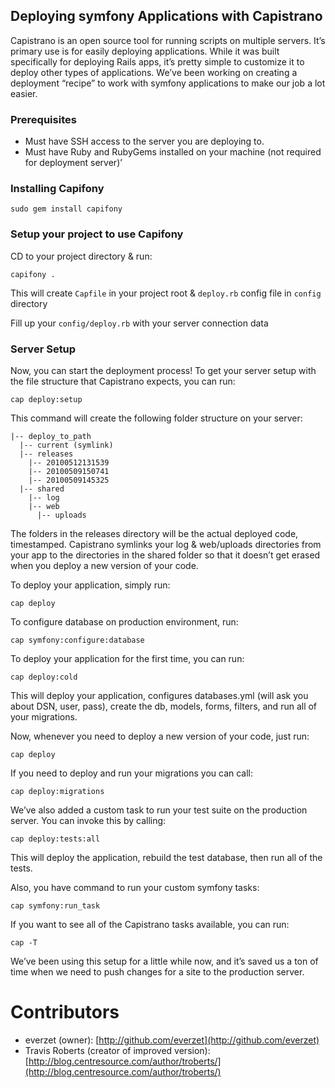 Deploying symfony Applications with Capistrano
----------------------------------------------

Capistrano is an open source tool for running scripts on multiple servers. It’s primary use is for easily deploying applications. While it was built specifically for deploying Rails apps, it’s pretty simple to customize it to deploy other types of applications. We’ve been working on creating a deployment “recipe” to work with symfony applications to make our job a lot easier.

### Prerequisites ###

- Must have SSH access to the server you are deploying to.
- Must have Ruby and RubyGems installed on your machine (not required for deployment server)’

### Installing Capifony ###

	sudo gem install capifony

### Setup your project to use Capifony ###

CD to your project directory & run:

	capifony .

This will create `Capfile` in your project root & `deploy.rb` config file in `config` directory

Fill up your `config/deploy.rb` with your server connection data

### Server Setup ###

Now, you can start the deployment process! To get your server setup with the file structure that Capistrano expects, you can run:

	cap deploy:setup

This command will create the following folder structure on your server:

	|-- deploy_to_path
	  |-- current (symlink)
	  |-- releases
	    |-- 20100512131539
	    |-- 20100509150741
	    |-- 20100509145325
	  |-- shared
	    |-- log
	    |-- web
	      |-- uploads

The folders in the releases directory will be the actual deployed code, timestamped. Capistrano symlinks your log & web/uploads directories from your app to the directories in the shared folder so that it doesn’t get erased when you deploy a new version of your code.

To deploy your application, simply run:

	cap deploy

To configure database on production environment, run:

	cap symfony:configure:database

To deploy your application for the first time, you can run:

	cap deploy:cold

This will deploy your application, configures databases.yml (will ask you about DSN, user, pass), create the db, models, forms, filters, and run all of your migrations.

Now, whenever you need to deploy a new version of your code, just run:

	cap deploy

If you need to deploy and run your migrations you can call:

	cap deploy:migrations

We’ve also added a custom task to run your test suite on the production server. You can invoke this by calling:

	cap deploy:tests:all

This will deploy the application, rebuild the test database, then run all of the tests.

Also, you have command to run your custom symfony tasks:

	cap symfony:run_task

If you want to see all of the Capistrano tasks available, you can run:

	cap -T

We’ve been using this setup for a little while now, and it’s saved us a ton of time when we need to push changes for a site to the production server.

Contributors
============

* everzet (owner): [http://github.com/everzet](http://github.com/everzet)
* Travis Roberts (creator of improved version): [http://blog.centresource.com/author/troberts/](http://blog.centresource.com/author/troberts/)
